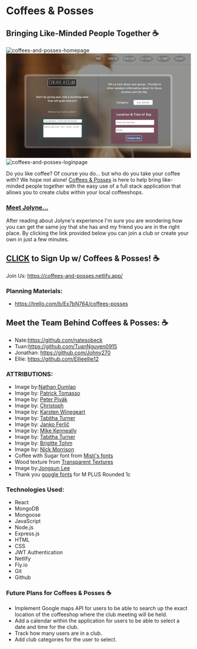 # Coffees & Posses
## Bringing Like-Minded People Together ☕️

![coffees-and-posses-homepage](/public/assets/coffeeone.png)
![coffees-and-posses-clubpage](/public/assets/coffeetwo.png)
![coffees-and-posses-loginpage](/public/assets/coffeethree.png)

Do you like coffee? Of course you do... but who do you take your coffee with? We hope not alone! [Coffees & Posses](https://coffees-and-posses.netlify.app/) is here to help bring like-minded people together with the easy use of a full stack application that allows you to create clubs within your local coffeeshops.

### [Meet Jolyne...](https://docs.google.com/presentation/d/1DQm0XDNEbN_ibKMw87wEhzTzs_LkZHxNUtE6tktCEoM/edit#slide=id.g24dca8be8d5_0_110)
After reading about Jolyne's experience I'm sure you are wondering how you can get the same joy that she has and my friend you are in the right place. By clicking the link provided below you can join a club or create your own in just a few minutes.



## [CLICK](https://coffees-and-posses.netlify.app/) to Sign Up w/ Coffees & Posses! ☕️
Join Us: https://coffees-and-posses.netlify.app/

### Planning Materials:
 - https://trello.com/b/Ex7bN764/coffees-posses

## Meet the Team Behind Coffees & Posses: ☕️
- Nate:https://github.com/natesobeck
- Tuan:https://github.com/TuanNguyen0915
- Jonathan: https://github.com/Johny270
- Ellie: https://github.com/Ellieellie12

### ATTRIBUTIONS:
- Image by:[Nathan Dumlao](https://unsplash.com/photos/6VhPY27jdps)
- Image by: [Patrick Tomasso](https://unsplash.com/photos/GXXYkSwndP4)
- Image by: [Peter Pivák](https://unsplash.com/photos/Iiqo64hiwZo)
- Image by: [Christoph](https://pixabay.com/photos/coffee-coffee-beans-cup-coffee-cup-171653/)
- Image by: [Karsten Winegeart](https://unsplash.com/photos/l24eJZ9cIQk)
- Image by: [
Tabitha Turner](https://unsplash.com/photos/F0Wd4djYvSA)
- Image by: [Janko Ferlič](https://unsplash.com/photos/brown-coffee-beans-beside-white-ceramic-mug-h9Iq22JJlGk)
- Image by: [Mike Kenneally](https://unsplash.com/photos/coffee-beans-on-table-zlwDJoKTuA8)
- Image by: [Tabitha Turner](https://unsplash.com/photos/brown-ceramic-cup-with-white-smoke-PSqT-lQAt7A)
- Image by: [Brigitte Tohm](https://unsplash.com/photos/white-ceramic-mug-beside-green-leaves-yRH0JI2S2KA)
- Image by: [Nick Morrison](https://unsplash.com/photos/macbook-pro-near-white-open-book-FHnnjk1Yj7Y)
- Coffee with Sugar font from [Misti's fonts](https://www.1001fonts.com/users/MistiFonts/)
- Wood texture from [Transparent Textures](https://www.transparenttextures.com/wood-pattern.html)
- Image by:[Jongsun Lee](https://unsplash.com/photos/moon-eclipse-F-pSZO_jeE8 )
- Thank you [google fonts](https://fonts.google.com/) for M PLUS Rounded 1c

### Technologies Used:
- React
- MongoDB
- Mongoose
- JavaScript
- Node.js
- Express.js
- HTML
- CSS
- JWT Authentication
- Netlify
- Fly.io
- Git
- Github

### Future Plans for Coffees & Posses ☕️
- Implement Google maps API for users to be able to search up the exact location of the coffeeshop where the club meeting will be held.
- Add a calendar within the application for users to be able to select a date and time for the club.
- Track how many users are in a club.
- Add club categories for the user to select.